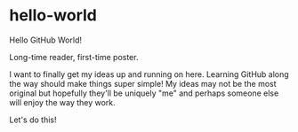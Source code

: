 hello-world
===========

Hello GitHub World!

Long-time reader, first-time poster.

I want to finally get my ideas up and running on here. Learning GitHub along the way should make things super simple! My ideas may not be the most original but hopefully they'll be uniquely "me" and perhaps someone else will enjoy the way they work.

Let's do this!
